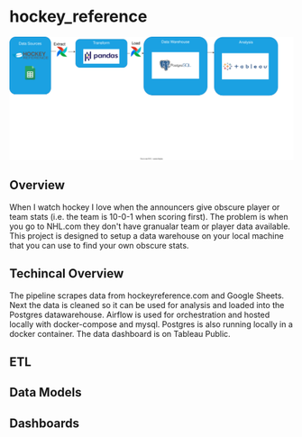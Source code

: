 # hockey_reference
![Alt text here](/img/hockey_reference.drawio.svg)
## Overview
When I watch hockey I love when the announcers give obscure player or team stats (i.e. the team is 10-0-1 when scoring first). The problem is when you go to NHL.com they don't have granualar team or player data available. This project is designed to setup a data warehouse on your local machine that you can use to find your own obscure stats.

## Techincal Overview
The pipeline scrapes data from hockeyreference.com and Google Sheets. Next the data is cleaned so it can be used for analysis and loaded into the Postgres datawarehouse. Airflow is used for orchestration and hosted locally with docker-compose and mysql. Postgres is also running locally in a docker container. The data dashboard is on Tableau Public.

## ETL

## Data Models

## Dashboards
